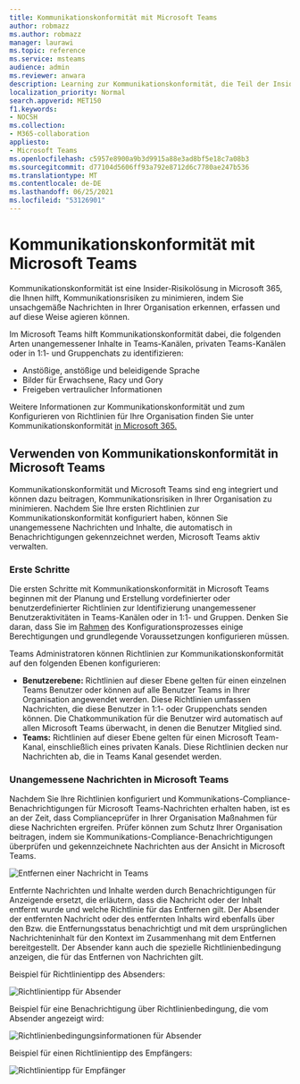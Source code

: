 ```yaml
---
title: Kommunikationskonformität mit Microsoft Teams
author: robmazz
ms.author: robmazz
manager: laurawi
ms.topic: reference
ms.service: msteams
audience: admin
ms.reviewer: anwara
description: Learning zur Kommunikationskonformität, die Teil der Insider-Risikolösungslösung ist, aus der Perspektive Microsoft Teams (dies ist Teil der M365 Communication Compliance-Funktionalität).
localization_priority: Normal
search.appverid: MET150
f1.keywords:
- NOCSH
ms.collection:
- M365-collaboration
appliesto:
- Microsoft Teams
ms.openlocfilehash: c5957e8900a9b3d9915a88e3ad8bf5e18c7a08b3
ms.sourcegitcommit: d77104d5606ff93a792e8712d6c7780ae247b536
ms.translationtype: MT
ms.contentlocale: de-DE
ms.lasthandoff: 06/25/2021
ms.locfileid: "53126901"
---
```

# <a name="communication-compliance-with-microsoft-teams"></a>Kommunikationskonformität mit Microsoft Teams

Kommunikationskonformität ist eine Insider-Risikolösung in Microsoft 365, die Ihnen hilft, Kommunikationsrisiken zu minimieren, indem Sie unsachgemäße Nachrichten in Ihrer Organisation erkennen, erfassen und auf diese Weise agieren können.

Im Microsoft Teams hilft Kommunikationskonformität [](/microsoft-365/compliance/communication-compliance-feature-reference) dabei, die folgenden Arten unangemessener Inhalte in Teams-Kanälen, privaten Teams-Kanälen oder in 1:1- und Gruppenchats zu identifizieren:

- Anstößige, anstößige und beleidigende Sprache
- Bilder für Erwachsene, Racy und Gory
- Freigeben vertraulicher Informationen

Weitere Informationen zur Kommunikationskonformität und zum Konfigurieren von Richtlinien für Ihre Organisation finden Sie unter Kommunikationskonformität [in Microsoft 365.](/microsoft-365/compliance/communication-compliance)

## <a name="how-to-use-communication-compliance-in-microsoft-teams"></a>Verwenden von Kommunikationskonformität in Microsoft Teams

Kommunikationskonformität und Microsoft Teams sind eng integriert und können dazu beitragen, Kommunikationsrisiken in Ihrer Organisation zu minimieren. Nachdem Sie Ihre ersten Richtlinien zur Kommunikationskonformität konfiguriert haben, können Sie unangemessene Nachrichten und Inhalte, die automatisch in Benachrichtigungen gekennzeichnet werden, Microsoft Teams aktiv verwalten.

### <a name="getting-started"></a>Erste Schritte

Die ersten Schritte mit Kommunikationskonformität [](/microsoft-365/compliance/communication-compliance-plan) in Microsoft Teams beginnen mit der Planung und Erstellung vordefinierter oder benutzerdefinierter Richtlinien zur Identifizierung unangemessener Benutzeraktivitäten in Teams-Kanälen oder in 1:1- und Gruppen. Denken Sie daran, dass Sie im [Rahmen](/microsoft-365/compliance/communication-compliance-configure) des Konfigurationsprozesses einige Berechtigungen und grundlegende Voraussetzungen konfigurieren müssen.

Teams Administratoren können Richtlinien zur Kommunikationskonformität auf den folgenden Ebenen konfigurieren:

- **Benutzerebene:** Richtlinien auf dieser Ebene gelten für einen einzelnen Teams Benutzer oder können auf alle Benutzer Teams in Ihrer Organisation angewendet werden. Diese Richtlinien umfassen Nachrichten, die diese Benutzer in 1:1- oder Gruppenchats senden können. Die Chatkommunikation für die Benutzer wird automatisch auf allen Microsoft Teams überwacht, in denen die Benutzer Mitglied sind.
- **Teams:** Richtlinien auf dieser Ebene gelten für einen Microsoft Team-Kanal, einschließlich eines privaten Kanals. Diese Richtlinien decken nur Nachrichten ab, die in Teams Kanal gesendet werden.

### <a name="act-on-inappropriate-messages-in-microsoft-teams"></a>Unangemessene Nachrichten in Microsoft Teams

Nachdem Sie Ihre Richtlinien konfiguriert und Kommunikations-Compliance-Benachrichtigungen für Microsoft Teams-Nachrichten erhalten haben, ist es an der Zeit, dass Complianceprüfer in Ihrer Organisation Maßnahmen für diese Nachrichten ergreifen. Prüfer können zum Schutz Ihrer Organisation beitragen, indem sie Kommunikations-Compliance-Benachrichtigungen überprüfen und gekennzeichnete Nachrichten aus der Ansicht in Microsoft Teams.

![Entfernen einer Nachricht in Teams](./media/communication-compliance-remove-teams-message.png)

Entfernte Nachrichten und Inhalte werden durch Benachrichtigungen für Anzeigende ersetzt, die erläutern, dass die Nachricht oder der Inhalt entfernt wurde und welche Richtlinie für das Entfernen gilt. Der Absender der entfernten Nachricht oder des entfernten Inhalts wird ebenfalls über den Bzw. die Entfernungsstatus benachrichtigt und mit dem ursprünglichen Nachrichteninhalt für den Kontext im Zusammenhang mit dem Entfernen bereitgestellt. Der Absender kann auch die spezielle Richtlinienbedingung anzeigen, die für das Entfernen von Nachrichten gilt.

Beispiel für Richtlinientipp des Absenders:

![Richtlinientipp für Absender](./media/communication-compliance-warning-1.png)

Beispiel für eine Benachrichtigung über Richtlinienbedingung, die vom Absender angezeigt wird:

![Richtlinienbedingungsinformationen für Absender](./media/communication-compliance-warning-2.png)

Beispiel für einen Richtlinientipp des Empfängers:

![Richtlinientipp für Empfänger](./media/communication-compliance-warning-3.png)